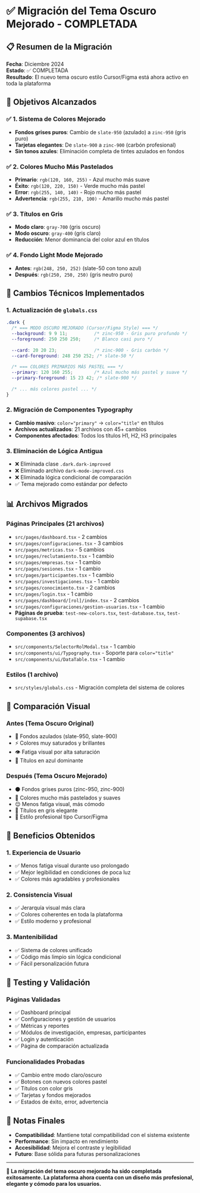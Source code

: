 # ✅ Migración del Tema Oscuro Mejorado - COMPLETADA

## 📋 Resumen de la Migración

**Fecha**: Diciembre 2024  
**Estado**: ✅ COMPLETADA  
**Resultado**: El nuevo tema oscuro estilo Cursor/Figma está ahora activo en toda la plataforma

## 🎯 Objetivos Alcanzados

### ✅ 1. Sistema de Colores Mejorado
- **Fondos grises puros**: Cambio de `slate-950` (azulado) a `zinc-950` (gris puro)
- **Tarjetas elegantes**: De `slate-900` a `zinc-900` (carbón profesional)
- **Sin tonos azules**: Eliminación completa de tintes azulados en fondos

### ✅ 2. Colores Mucho Más Pastelados
- **Primario**: `rgb(120, 160, 255)` - Azul mucho más suave
- **Éxito**: `rgb(120, 220, 150)` - Verde mucho más pastel  
- **Error**: `rgb(255, 140, 140)` - Rojo mucho más pastel
- **Advertencia**: `rgb(255, 210, 100)` - Amarillo mucho más pastel

### ✅ 3. Títulos en Gris
- **Modo claro**: `gray-700` (gris oscuro)
- **Modo oscuro**: `gray-400` (gris claro)
- **Reducción**: Menor dominancia del color azul en títulos

### ✅ 4. Fondo Light Mode Mejorado
- **Antes**: `rgb(248, 250, 252)` (slate-50 con tono azul)
- **Después**: `rgb(250, 250, 250)` (gris neutro puro)

## 🔧 Cambios Técnicos Implementados

### 1. Actualización de `globals.css`
```css
.dark {
  /* === MODO OSCURO MEJORADO (Cursor/Figma Style) === */
  --background: 9 9 11;          /* zinc-950 - Gris puro profundo */
  --foreground: 250 250 250;     /* Blanco casi puro */
  
  --card: 20 20 23;              /* zinc-900 - Gris carbón */
  --card-foreground: 248 250 252; /* slate-50 */
  
  /* === COLORES PRIMARIOS MÁS PASTEL === */
  --primary: 120 160 255;        /* Azul mucho más pastel y suave */
  --primary-foreground: 15 23 42; /* slate-900 */
  
  /* ... más colores pastel ... */
}
```

### 2. Migración de Componentes Typography
- **Cambio masivo**: `color="primary"` → `color="title"` en títulos
- **Archivos actualizados**: 21 archivos con 45+ cambios
- **Componentes afectados**: Todos los títulos H1, H2, H3 principales

### 3. Eliminación de Lógica Antigua
- ❌ Eliminada clase `.dark.dark-improved`
- ❌ Eliminado archivo `dark-mode-improved.css`
- ❌ Eliminada lógica condicional de comparación
- ✅ Tema mejorado como estándar por defecto

## 📊 Archivos Migrados

### Páginas Principales (21 archivos)
- `src/pages/dashboard.tsx` - 2 cambios
- `src/pages/configuraciones.tsx` - 3 cambios
- `src/pages/metricas.tsx` - 5 cambios
- `src/pages/reclutamiento.tsx` - 1 cambio
- `src/pages/empresas.tsx` - 1 cambio
- `src/pages/sesiones.tsx` - 1 cambio
- `src/pages/participantes.tsx` - 1 cambio
- `src/pages/investigaciones.tsx` - 1 cambio
- `src/pages/conocimiento.tsx` - 2 cambios
- `src/pages/login.tsx` - 1 cambio
- `src/pages/dashboard/[rol]/index.tsx` - 2 cambios
- `src/pages/configuraciones/gestion-usuarios.tsx` - 1 cambio
- **Páginas de prueba**: `test-new-colors.tsx`, `test-database.tsx`, `test-supabase.tsx`

### Componentes (3 archivos)
- `src/components/SelectorRolModal.tsx` - 1 cambio
- `src/components/ui/Typography.tsx` - Soporte para `color="title"`
- `src/components/ui/DataTable.tsx` - 1 cambio

### Estilos (1 archivo)
- `src/styles/globals.css` - Migración completa del sistema de colores

## 🎨 Comparación Visual

### Antes (Tema Oscuro Original)
- 🔵 Fondos azulados (slate-950, slate-900)
- ⚡ Colores muy saturados y brillantes
- 👁️ Fatiga visual por alta saturación
- 🔷 Títulos en azul dominante

### Después (Tema Oscuro Mejorado)
- ⚫ Fondos grises puros (zinc-950, zinc-900)
- 🎨 Colores mucho más pastelados y suaves
- 😌 Menos fatiga visual, más cómodo
- 📝 Títulos en gris elegante
- 🏢 Estilo profesional tipo Cursor/Figma

## 🚀 Beneficios Obtenidos

### 1. **Experiencia de Usuario**
- ✅ Menos fatiga visual durante uso prolongado
- ✅ Mejor legibilidad en condiciones de poca luz
- ✅ Colores más agradables y profesionales

### 2. **Consistencia Visual**
- ✅ Jerarquía visual más clara
- ✅ Colores coherentes en toda la plataforma
- ✅ Estilo moderno y profesional

### 3. **Mantenibilidad**
- ✅ Sistema de colores unificado
- ✅ Código más limpio sin lógica condicional
- ✅ Fácil personalización futura

## 🧪 Testing y Validación

### Páginas Validadas
- ✅ Dashboard principal
- ✅ Configuraciones y gestión de usuarios
- ✅ Métricas y reportes
- ✅ Módulos de investigación, empresas, participantes
- ✅ Login y autenticación
- ✅ Página de comparación actualizada

### Funcionalidades Probadas
- ✅ Cambio entre modo claro/oscuro
- ✅ Botones con nuevos colores pastel
- ✅ Títulos con color gris
- ✅ Tarjetas y fondos mejorados
- ✅ Estados de éxito, error, advertencia

## 📝 Notas Finales

- **Compatibilidad**: Mantiene total compatibilidad con el sistema existente
- **Performance**: Sin impacto en rendimiento
- **Accesibilidad**: Mejora el contraste y legibilidad
- **Futuro**: Base sólida para futuras personalizaciones

---

**🎉 La migración del tema oscuro mejorado ha sido completada exitosamente. La plataforma ahora cuenta con un diseño más profesional, elegante y cómodo para los usuarios.** 